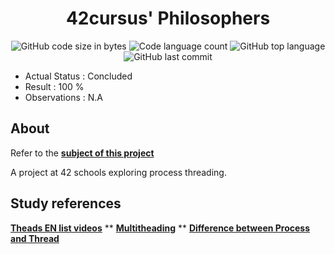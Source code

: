 <h1 align="center">
	42cursus' Philosophers
</h1>

<p align="center">
	<img alt="GitHub code size in bytes" src="https://img.shields.io/github/languages/code-size/paulasbia/Phillosophers?color=blueviolet" />
	<img alt="Code language count" src="https://img.shields.io/github/languages/count/paulasbia/Phillosophers?color=blue" />
	<img alt="GitHub top language" src="https://img.shields.io/github/languages/top/paulasbia/Phillosophers?color=blue" />
	<img alt="GitHub last commit" src="https://img.shields.io/github/last-commit/paulasbia/Phillosophers?color=brightgreen" />
</p>

- Actual Status : Concluded
- Result        : 100 %
- Observations  : N.A

## About
Refer to the [**subject of this project**](https://github.com/paulasbia/Phillosophers/blob/main/Subject_Phillo.pdf)

A project at 42 schools exploring process threading.

## Study references
[**Theads EN list videos**](https://www.youtube.com/watch?v=d9s_d28yJq0&list=PLfqABt5AS4FmuQf70psXrsMLEDQXNkLq2)
**
[**Multitheading**](https://www.geeksforgeeks.org/multithreading-in-c/)
**
[**Difference between Process and Thread**](https://www.geeksforgeeks.org/difference-between-process-and-thread/)
